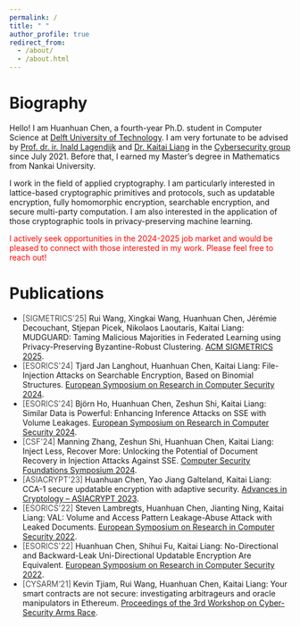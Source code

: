 ```yaml
---
permalink: /
title: " "
author_profile: true
redirect_from: 
  - /about/
  - /about.html
---
```


Biography
======

Hello! I am Huanhuan Chen, a fourth-year Ph.D. student in Computer Science at [Delft University of Technology](https://www.tudelft.nl/en/). I am very fortunate to be advised by [Prof. dr. ir. Inald Lagendijk](https://www.tudelft.nl/staff/r.l.lagendijk/) and [Dr. Kaitai Liang](https://sites.google.com/view/kaitailiang) in the [Cybersecurity group](https://www.tudelft.nl/ewi/over-de-faculteit/afdelingen/intelligent-systems/cybersecurity) since July 2021.  Before that, I earned my Master’s degree in Mathematics from Nankai University.


I work in the field of applied cryptography. I am particularly interested in lattice-based cryptographic primitives and protocols, such as updatable encryption, fully homomorphic encryption, searchable encryption, and secure multi-party computation. I am also interested in the application of those cryptographic tools in privacy-preserving machine learning.

<span style="color: red;">I actively seek opportunities in the 2024-2025 job market and would be pleased to connect with those interested in my work. Please feel free to reach out!</span>

Publications
======
* <span style="font-weight: 300;"> [SIGMETRICS'25] </span> Rui Wang, Xingkai Wang, Huanhuan Chen, Jérémie Decouchant, Stjepan Picek, Nikolaos Laoutaris, Kaitai Liang: MUDGUARD: Taming Malicious Majorities in Federated Learning using Privacy-Preserving Byzantine-Robust Clustering. [ACM SIGMETRICS 2025](https://dl.acm.org/doi/abs/10.1145/3700422).
* <span style="font-weight: 300;"> [ESORICS'24] </span> Tjard Jan Langhout, Huanhuan Chen, Kaitai Liang: File-Injection Attacks on Searchable Encryption, Based on Binomial Structures. [European Symposium on Research in Computer Security 2024](https://link.springer.com/chapter/10.1007/978-3-031-70896-1_21).
* <span style="font-weight: 300;"> [ESORICS'24]  </span> Björn Ho, Huanhuan Chen, Zeshun Shi, Kaitai Liang: Similar Data is Powerful: Enhancing Inference Attacks on SSE with Volume Leakages. [European Symposium on Research in Computer Security 2024](https://link.springer.com/chapter/10.1007/978-3-031-70903-6_6).
* <span style="font-weight: 300;"> [CSF'24]  </span> Manning Zhang, Zeshun Shi, Huanhuan Chen, Kaitai Liang: Inject Less, Recover More: Unlocking the Potential of Document Recovery in Injection Attacks Against SSE. [Computer Security Foundations Symposium 2024](https://www.computer.org/csdl/proceedings-article/csf/2024/620300a441/1W0eVXbBGsE).
* <span style="font-weight: 300;"> [ASIACRYPT'23]  </span>  Huanhuan Chen, Yao Jiang Galteland, Kaitai Liang: CCA-1 secure updatable encryption with adaptive security. [Advances in Cryptology – ASIACRYPT 2023](https://link.springer.com/chapter/10.1007/978-981-99-8733-7_12).
* <span style="font-weight: 300;"> [ESORICS'22]  </span> Steven Lambregts, Huanhuan Chen, Jianting Ning, Kaitai Liang: VAL: Volume and Access Pattern Leakage-Abuse Attack with Leaked Documents. [European Symposium on Research in Computer Security 2022](https://link.springer.com/chapter/10.1007/978-3-031-17140-6_32).
* <span style="font-weight: 300;"> [ESORICS'22]  </span> Huanhuan Chen, Shihui Fu, Kaitai Liang: No-Directional and Backward-Leak Uni-Directional Updatable Encryption Are Equivalent. [European Symposium on Research in Computer Security 2022](https://link.springer.com/chapter/10.1007/978-3-031-17140-6_19).
* <span style="font-weight: 300;"> [CYSARM‘21]  </span> Kevin Tjiam, Rui Wang, Huanhuan Chen, Kaitai Liang: Your smart contracts are not secure: investigating arbitrageurs and oracle manipulators in Ethereum. [Proceedings of the 3rd Workshop on Cyber-Security Arms Race](https://dl.acm.org/doi/10.1145/3474374.3486916).